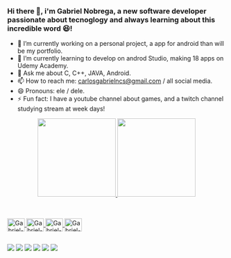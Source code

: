 ### Hi there 👋, i'm Gabriel Nobrega, a new software developer passionate about tecnoglogy and always learning about this incredible word 😆!

- 🔭 I’m currently working on a personal project, a app for android than will be my portfolio.
- 🌱 I’m currently learning to develop on androd Studio, making 18 apps on Udemy Academy. 
- 💬 Ask me about C, C++, JAVA, Android.
- 📫 How to reach me: carlosgabrielncs@gmail.com / all social media.
- 😄 Pronouns: ele / dele.
- ⚡ Fun fact: I have a youtube channel about games, and a twitch channel studying stream at week days!

<div align="center">
  <a href="https://github.com/NBrcS">
  <img height="180em" src="https://github-readme-stats.vercel.app/api?username=NBrcS&show_icons=true&theme=dark&include_all_commits=true&count_private=true"/>
  <img height="180em" src="https://github-readme-stats.vercel.app/api/top-langs/?username=NBrcS&layout=compact&langs_count=7&theme=dark"/>
</div>
  
  ##
  
<div style="display: inline_block"><br>
  <img align="center" alt="Gabriel-C" height="30" width="40" src="https://cdn.jsdelivr.net/gh/devicons/devicon/icons/c/c-original.svg">
  <img align="center" alt="Gabriel-C++" height="30" width="40" src="https://cdn.jsdelivr.net/gh/devicons/devicon/icons/cplusplus/cplusplus-original.svg">
  <img align="center" alt="Gabriel-Java" height="30" width="40" src="https://cdn.jsdelivr.net/gh/devicons/devicon/icons/java/java-original.svg">
  <img align="center" alt="Gabriel-Android" height="30" width="40" src="https://cdn.jsdelivr.net/gh/devicons/devicon/icons/android/android-original.svg">
</div>
  
  ##
  
  <div> 
  <a href="https://www.youtube.com/channel/UCdAaaW1Bj-p7PbjZx5qCTfw" target="_blank"><img src="https://img.shields.io/badge/YouTube-FF0000?style=for-the-badge&logo=youtube&logoColor=white" target="_blank"></a>
  <a href="https://www.instagram.com/nbr_cs/" target="_blank"><img src="https://img.shields.io/badge/-Instagram-%23E4405F?style=for-the-badge&logo=instagram&logoColor=white" target="_blank"></a>
 	<a href="https://www.twitch.tv/nbr_cs02" target="_blank"><img src="https://img.shields.io/badge/Twitch-9146FF?style=for-the-badge&logo=twitch&logoColor=white" target="_blank"></a>
  <a href="https://www.facebook.com/gabriel.nobrega.0210" target="_blank"><img src="https://img.shields.io/badge/Facebook-1877F2?style=for-the-badge&logo=facebook&logoColor=white" target="_blank"></a>
 	<a href="https://twitter.com/NBR_cs" target="_blank"><img src="https://img.shields.io/badge/Twitter-1DA1F2?style=for-the-badge&logo=twitter&logoColor=white" target="_blank"></a>
  <a href = "mailto:carlosgabrielncs@gmail.com"><img src="https://img.shields.io/badge/-Gmail-%23333?style=for-the-badge&logo=gmail&logoColor=white" target="_blank"></a>
